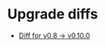 # Upgrade diffs

* [Diff for v0.8 -> v0.10.0](https://github.com/luckyframework/upgrade-diffs/commit/c279b0d0c0b9936301c5ea93fd25a549c9cd4c06)
